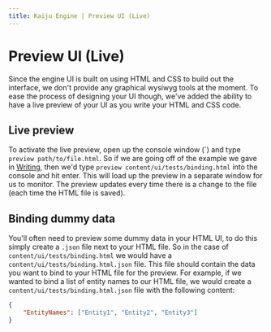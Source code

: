 ```yaml
---
title: Kaiju Engine | Preview UI (Live)
---
```


# Preview UI (Live)
Since the engine UI is built on using HTML and CSS to build out the interface, we don't provide any graphical wysiwyg tools at the moment. To ease the process of designing your UI though, we've added the ability to have a live preview of your UI as you write your HTML and CSS code.

## Live preview
To activate the live preview, open up the console window (&#96;) and type `preview path/to/file.html`. So if we are going off of the example we gave in [Writing](writing.md), then we'd type `preview content/ui/tests/binding.html` into the console and hit enter. This will load up the preview in a separate window for us to monitor. The preview updates every time there is a change to the file (each time the HTML file is saved).

## Binding dummy data
You'll often need to preview some dummy data in your HTML UI, to do this simply create a `.json` file next to your HTML file. So in the case of `content/ui/tests/binding.html` we would have a `content/ui/tests/binding.html.json` file. This file should contain the data you want to bind to your HTML file for the preview. For example, if we wanted to bind a list of entity names to our HTML file, we would create a `content/ui/tests/binding.html.json` file with the following content:

```json
{
	"EntityNames": ["Entity1", "Entity2", "Entity3"]
}
```